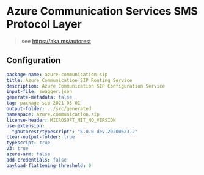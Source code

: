 # Azure Communication Services SMS Protocol Layer

> see https://aka.ms/autorest

## Configuration

```yaml
package-name: azure-communication-sip
title: Azure Communication SIP Routing Service
description: Azure Communication SIP Configuration Service
input-file: swagger.json
generate-metadata: false
tag: package-sip-2021-05-01
output-folder: ../src/generated
namespace: azure.communication.sip
license-header: MICROSOFT_MIT_NO_VERSION
use-extension:
  "@autorest/typescript": "6.0.0-dev.20200623.2"
clear-output-folder: true
typescript: true
v3: true
azure-arm: false
add-credentials: false
payload-flattening-threshold: 0
```
